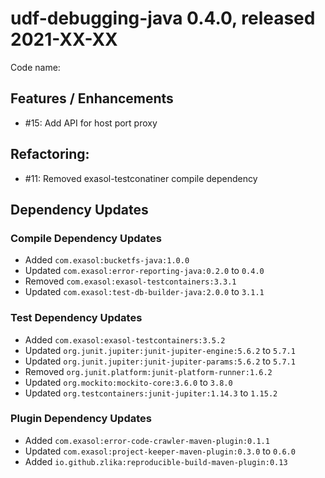 # udf-debugging-java 0.4.0, released 2021-XX-XX

Code name:

## Features / Enhancements

* #15: Add API for host port proxy

## Refactoring:

* #11: Removed exasol-testconatiner compile dependency

## Dependency Updates

### Compile Dependency Updates

* Added `com.exasol:bucketfs-java:1.0.0`
* Updated `com.exasol:error-reporting-java:0.2.0` to `0.4.0`
* Removed `com.exasol:exasol-testcontainers:3.3.1`
* Updated `com.exasol:test-db-builder-java:2.0.0` to `3.1.1`

### Test Dependency Updates

* Added `com.exasol:exasol-testcontainers:3.5.2`
* Updated `org.junit.jupiter:junit-jupiter-engine:5.6.2` to `5.7.1`
* Updated `org.junit.jupiter:junit-jupiter-params:5.6.2` to `5.7.1`
* Removed `org.junit.platform:junit-platform-runner:1.6.2`
* Updated `org.mockito:mockito-core:3.6.0` to `3.8.0`
* Updated `org.testcontainers:junit-jupiter:1.14.3` to `1.15.2`

### Plugin Dependency Updates

* Added `com.exasol:error-code-crawler-maven-plugin:0.1.1`
* Updated `com.exasol:project-keeper-maven-plugin:0.3.0` to `0.6.0`
* Added `io.github.zlika:reproducible-build-maven-plugin:0.13`
